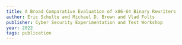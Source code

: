 ```yaml
---
title: A Broad Comparative Evaluation of x86-64 Binary Rewriters
author: Eric Schulte and Michael D. Brown and Vlad Folts
publisher: Cyber Security Experimentation and Test Workshop
year: 2022
tags: publication
---
```


